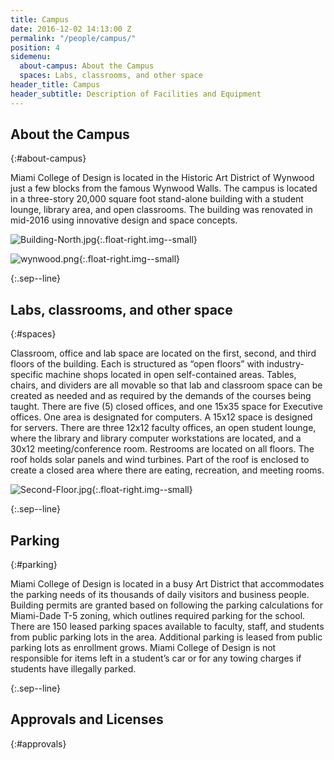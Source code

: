 ```yaml
---
title: Campus
date: 2016-12-02 14:13:00 Z
permalink: "/people/campus/"
position: 4
sidemenu:
  about-campus: About the Campus
  spaces: Labs, classrooms, and other space
header_title: Campus
header_subtitle: Description of Facilities and Equipment
---
```


## About the Campus
{:#about-campus}

Miami College of Design is located in the Historic Art District of Wynwood just a few blocks from the famous Wynwood Walls. The campus is located in a three-story 20,000 square foot stand-alone building with a student lounge, library area, and open classrooms. The building was renovated in mid-2016 using innovative design and space concepts.

![Building-North.jpg](/uploads/Building-North.jpg){:.float-right.img--small}

![wynwood.png](/uploads/wynwood.png){:.float-right.img--small}

{:.sep--line}
&nbsp;

## Labs, classrooms, and other space
{:#spaces}

Classroom, office and lab space are located on the first, second, and third floors of the building. Each is structured as “open floors” with industry-specific machine shops located in open self-contained areas. Tables, chairs, and dividers are all movable so that lab and classroom space can be created as needed and as required by the demands of the courses being taught. There are five (5) closed offices, and one 15x35 space for Executive offices. One area is designated for computers. A 15x12 space is designed for servers. There are three 12x12 faculty offices, an open student lounge, where the library and library computer workstations are located, and a 30x12 meeting/conference room. Restrooms are located on all floors. The roof holds solar panels and wind turbines. Part of the roof is enclosed to create a closed area where there are eating, recreation, and meeting rooms.

![Second-Floor.jpg](/uploads/Second-Floor.jpg){:.float-right.img--small}

{:.sep--line}
&nbsp;

## Parking
{:#parking}

Miami College of Design is located in a busy Art District that accommodates the parking needs of its thousands of daily visitors and business people. Building permits are granted based on following the parking calculations for Miami-Dade T-5 zoning, which outlines required parking for the school. There are 150 leased parking spaces available to faculty, staff, and students from public parking lots in the area. Additional parking is leased from public parking lots as enrollment grows. Miami College of Design is not responsible for items left in a student’s car or for any towing charges if students have illegally parked.

{:.sep--line}
&nbsp;

## Approvals and Licenses
{:#approvals}

